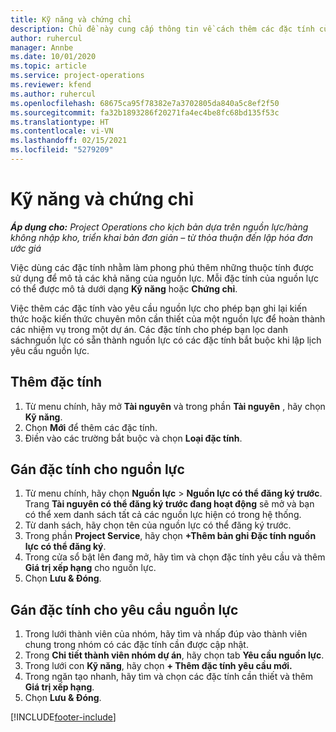 ```yaml
---
title: Kỹ năng và chứng chỉ
description: Chủ đề này cung cấp thông tin về cách thêm các đặc tính của chứng chỉ và kỹ năng vào nguồn lực.
author: ruhercul
manager: Annbe
ms.date: 10/01/2020
ms.topic: article
ms.service: project-operations
ms.reviewer: kfend
ms.author: ruhercul
ms.openlocfilehash: 68675ca95f78382e7a3702805da840a5c8ef2f50
ms.sourcegitcommit: fa32b1893286f20271fa4ec4be8fc68bd135f53c
ms.translationtype: HT
ms.contentlocale: vi-VN
ms.lasthandoff: 02/15/2021
ms.locfileid: "5279209"
---
```

# <a name="skills-and-certifications"></a>Kỹ năng và chứng chỉ
_**Áp dụng cho:** Project Operations cho kịch bản dựa trên nguồn lực/hàng không nhập kho, triển khai bản đơn giản – từ thỏa thuận đến lập hóa đơn ước giá_

Việc dùng các đặc tính nhằm làm phong phú thêm những thuộc tính được sử dụng để mô tả các khả năng của nguồn lực. Mỗi đặc tính của nguồn lực có thể được mô tả dưới dạng **Kỹ năng** hoặc **Chứng chỉ**.

Việc thêm các đặc tính vào yêu cầu nguồn lực cho phép bạn ghi lại kiến thức hoặc kiến thức chuyên môn cần thiết của một nguồn lực để hoàn thành các nhiệm vụ trong một dự án. Các đặc tính cho phép bạn lọc danh sáchnguồn lực có sẵn thành nguồn lực có các đặc tính bắt buộc khi lập lịch yêu cầu nguồn lực.

## <a name="add-characteristics"></a>Thêm đặc tính

1. Từ menu chính, hãy mở **Tài nguyên** và trong phần **Tài nguyên** , hãy chọn **Kỹ năng**.
2. Chọn **Mới** để thêm các đặc tính.
3. Điền vào các trường bắt buộc và chọn **Loại đặc tính**.

## <a name="assign-characteristics-to-resources"></a>Gán đặc tính cho nguồn lực

1. Từ menu chính, hãy chọn **Nguồn lực** > **Nguồn lực có thể đăng ký trước**. Trang **Tài nguyên có thể đăng ký trước đang hoạt động** sẽ mở và bạn có thể xem danh sách tất cả các nguồn lực hiện có trong hệ thống.
2. Từ danh sách, hãy chọn tên của nguồn lực có thể đăng ký trước.
3. Trong phần **Project Service**, hãy chọn **+Thêm bản ghi Đặc tính nguồn lực có thể đăng ký**.
4. Trong cửa sổ bật lên đang mở, hãy tìm và chọn đặc tính yêu cầu và thêm **Giá trị xếp hạng** cho nguồn lực.
5. Chọn **Lưu & Đóng**.

## <a name="assign-characteristics-to-resource-requirements"></a>Gán đặc tính cho yêu cầu nguồn lực

1. Trong lưới thành viên của nhóm, hãy tìm và nhấp đúp vào thành viên chung trong nhóm có các đặc tính cần được cập nhật.
2. Trong **Chi tiết thành viên nhóm dự án**, hãy chọn tab **Yêu cầu nguồn lực**.
3. Trong lưới con **Kỹ năng**, hãy chọn **+ Thêm đặc tính yêu cầu mới.**
4. Trong ngăn tạo nhanh, hãy tìm và chọn các đặc tính cần thiết và thêm **Giá trị xếp hạng**.
5. Chọn **Lưu & Đóng**.

[!INCLUDE[footer-include](../includes/footer-banner.md)]